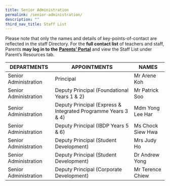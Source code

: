 ```yaml
---
title: Senior Administration
permalink: /senior-administration/
description: ""
third_nav_title: Staff List
---
```

Please note that only the names and details of key-points-of-contact are reflected in the staff Directory. For the **full contact list** of teachers and staff, Parents **may log in to the** <a href="http://lms.acsindep.edu.sg/ACSIndep/logon_new.aspx?type=parents" target="_blank"><b>Parents’ Portal</b></a> and view the Staff List under Parent’s Resources tab.

|     DEPARTMENTS  |     APPOINTMENTS    |   NAMES    |
|-----------------------|---------------------------------------------------------------|-------------------|
| Senior Administration | Principal                                                     | Mr Arene Koh      |
| Senior Administration | Deputy Principal (Foundational Years 1 & 2)                   | Mr Patrick Soo    |
| Senior Administration | Deputy Principal (Express & Integrated Programme Years 3 & 4) | Mdm Yong Lee Har  |
| Senior Administration | Deputy Principal (IBDP Years 5 & 6)                           | Ms Chock Siew Hwa |
| Senior Administration | Deputy Principal (Student Development)                        | Mrs Judy Ho       |
| Senior Administration | Deputy Principal (Student Development)                        | Dr Andrew Yong    |
| Senior Administration | Deputy Principal (Corporate Development)                      | Mr Terence Chiew  |